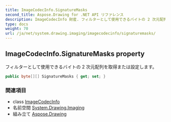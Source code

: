```yaml
---
title: ImageCodecInfo.SignatureMasks
second_title: Aspose.Drawing for .NET API リファレンス
description: ImageCodecInfo 財産. フィルターとして使用できるバイトの 2 次元配列を取得または設定します
type: docs
weight: 70
url: /ja/net/system.drawing.imaging/imagecodecinfo/signaturemasks/
---
```

## ImageCodecInfo.SignatureMasks property

フィルターとして使用できるバイトの 2 次元配列を取得または設定します。

```csharp
public byte[][] SignatureMasks { get; set; }
```

### 関連項目

* class [ImageCodecInfo](../)
* 名前空間 [System.Drawing.Imaging](../../imagecodecinfo/)
* 組み立て [Aspose.Drawing](../../../)



